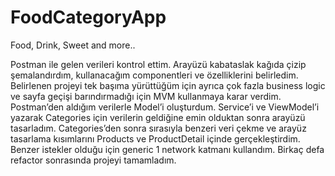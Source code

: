 # FoodCategoryApp
Food, Drink, Sweet and more..

Postman ile gelen verileri kontrol ettim. Arayüzü kabataslak kağıda çizip şemalandırdım, kullanacağım componentleri ve özelliklerini belirledim. Belirlenen projeyi tek başıma yürüttüğüm için ayrıca çok fazla business logic ve sayfa geçişi barındırmadığı için MVM kullanmaya karar verdim. Postman’den aldığım verilerle Model’i oluşturdum. Service’i ve ViewModel’i yazarak Categories için verilerin geldiğine emin olduktan sonra arayüzü tasarladım. Categories’den sonra sırasıyla benzeri veri çekme ve arayüz tasarlama kısımlarını Products ve ProductDetail içinde gerçekleştirdim. Benzer istekler olduğu için generic 1 network katmanı kullandım. Birkaç defa refactor sonrasında projeyi tamamladım.
